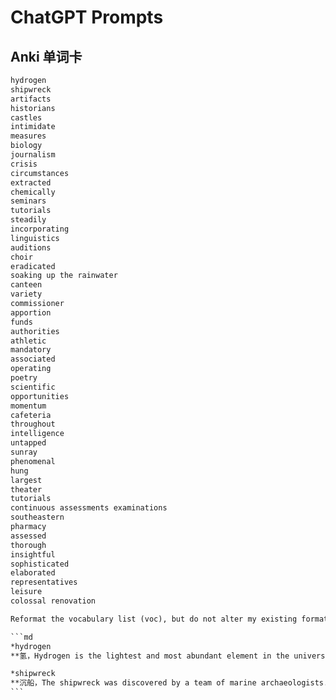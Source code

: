 # ChatGPT Prompts

## Anki 单词卡

````txt
hydrogen
shipwreck
artifacts
historians
castles
intimidate
measures
biology
journalism
crisis
circumstances
extracted
chemically
seminars
tutorials
steadily
incorporating
linguistics
auditions
choir
eradicated
soaking up the rainwater
canteen
variety
commissioner
apportion
funds
authorities
athletic
mandatory
associated
operating
poetry
scientific
opportunities
momentum
cafeteria
throughout
intelligence
untapped
sunray
phenomenal
hung
largest
theater
tutorials
continuous assessments examinations
southeastern
pharmacy
assessed
thorough
insightful
sophisticated
elaborated
representatives
leisure
colossal renovation

Reformat the vocabulary list (voc), but do not alter my existing format. Simply output the following format in raw Markdown.

```md
*hydrogen
**氢，Hydrogen is the lightest and most abundant element in the universe.

*shipwreck
**沉船，The shipwreck was discovered by a team of marine archaeologists.
```
````

